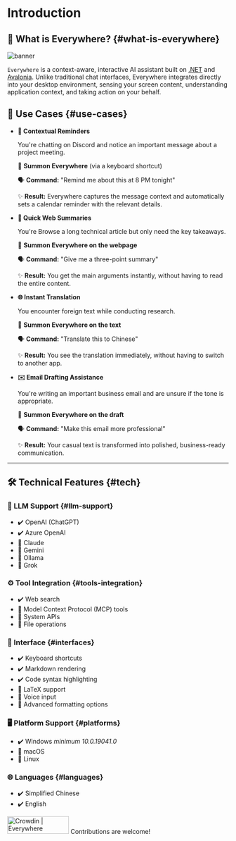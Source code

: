 # Introduction

## 🤔 What is Everywhere? {#what-is-everywhere}

![banner](/banner.png)

`Everywhere` is a context-aware, interactive AI assistant built on [.NET](https://dotnet.microsoft.com/) and [Avalonia](https://avaloniaui.net/). Unlike traditional chat interfaces, Everywhere integrates directly into your desktop environment, sensing your screen content, understanding application context, and taking action on your behalf.

## 🌟 Use Cases {#use-cases}

- **💬 Contextual Reminders**

  You're chatting on Discord and notice an important message about a project meeting.

  📌 **Summon Everywhere** (via a keyboard shortcut)

  🗣️ **Command:** "Remind me about this at 8 PM tonight"

  ✨ **Result:** Everywhere captures the message context and automatically sets a calendar reminder with the relevant details.

- **📰 Quick Web Summaries**

  You're Browse a long technical article but only need the key takeaways.

  📌 **Summon Everywhere on the webpage**

  🗣️ **Command:** "Give me a three-point summary"

  ✨ **Result:** You get the main arguments instantly, without having to read the entire content.

- **🌐 Instant Translation**

  You encounter foreign text while conducting research.

  📌 **Summon Everywhere on the text**

  🗣️ **Command:** "Translate this to Chinese"

  ✨ **Result:** You see the translation immediately, without having to switch to another app.

- **✉️ Email Drafting Assistance**

  You're writing an important business email and are unsure if the tone is appropriate.

  📌 **Summon Everywhere on the draft**

  🗣️ **Command:** "Make this email more professional"

  ✨ **Result:** Your casual text is transformed into polished, business-ready communication.

---

## 🛠️ Technical Features {#tech}

### 🤖 LLM Support {#llm-support}

- ✔️ OpenAI (ChatGPT)
- ✔️ Azure OpenAI
- 🚧 Claude
- 🚧 Gemini
- 🚧 Ollama
- 🚧 Grok

### ⚙️ Tool Integration {#tools-integration}

- ✔️ Web search
- 🚧 Model Context Protocol (MCP) tools
- 🚧 System APIs
- 🚧 File operations

### 🫧 Interface {#interfaces}

- ✔️ Keyboard shortcuts
- ✔️ Markdown rendering
- ✔️ Code syntax highlighting
- 🚧 LaTeX support
- 🚧 Voice input
- 🚧 Advanced formatting options

### 🖥️ Platform Support {#platforms}

- ✔️ Windows *minimum 10.0.19041.0*
- 🚧 macOS
- 🚧 Linux

### 🌐 Languages {#languages}

- ✔️ Simplified Chinese
- ✔️ English

<a href="https://crowdin.com/project/everywhere" rel="nofollow" target="_blank"><img style="width:140;height:40px" src="https://badges.crowdin.net/badge/dark/crowdin-on-light.png" srcset="https://badges.crowdin.net/badge/dark/crowdin-on-light.png 1x,https://badges.crowdin.net/badge/dark/crowdin-on-light@2x.png 2x" alt="Crowdin | Everywhere" /></a>
Contributions are welcome!